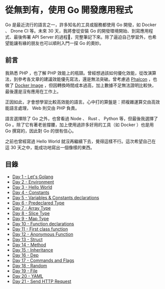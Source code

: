 # 從無到有，使用 Go 開發應用程式

Go 是最近流行的語言之一，許多知名的工具或服務都使用 Go 開發，如 Docker 、 Drone CI 等。未來 30 天，我將會從安裝 Go 的開發環境開始、到寫應用程式、最後佈署 API Server 的過程，完整筆記下來。除了逼迫自己學習外，也希望能讓有緣的朋友也可以順利入門一探 Go 的奧妙。

## 前言

我熟悉 PHP ，也了解 PHP 效能上的瓶頸。曾經想過該如何優化效能，從改演算法，到參考各文章的建議效能優先寫法，還是無法突破。曾考慮過 [Phalcon](https://phalconphp.com) ，也做了 [Docker Image](https://hub.docker.com/r/mileschou/phalcon) ，但因轉換時間成本過高，加上數據不足無法證明比較快，最後還是沒有應用在工作上。

正因如此，才會想學習比較高效能的語言。心中打的算盤是：把複雜運算交由高效能語言處理， Web 則交由 PHP 負責。

語言選擇除了 Go 之外，也曾看過 Node 、 Rust 、 Python 等，但最後我選擇了 Go 。除了它有著老爸撐腰，加上使用過許多好用的工具（如 Docker ）也是用 Go 撰寫的，因此對 Go 的很有信心。

之前也曾經寫過 Hello World 就沒再繼續下去，覺得這樣不行。這次希望自己在這 30 天之中，能成功地寫出一個像樣的東西。

## 目錄

* [Day 1 - Let's Golang](docs/day01.md)
* [Day 2 - Environment](docs/day02.md)
* [Day 3 - Hello World](docs/day03.md)
* [Day 4 - Constants](docs/day04.md)
* [Day 5 - Variables & Constants declarations](docs/day05.md)
* [Day 6 - Predeclared Type](docs/day06.md)
* [Day 7 - Array Type](docs/day07.md)
* [Day 8 - Slice Type](docs/day08.md)
* [Day 9 - Map Type](docs/day09.md)
* [Day 10 - Function declarations](docs/day10.md)
* [Day 11 - First class function](docs/day11.md)
* [Day 12 - Anonymous Function](docs/day12.md)
* [Day 13 - Struct](docs/day13.md)
* [Day 14 - Method](docs/day14.md)
* [Day 15 - Inheritance](docs/day15.md)
* [Day 16 - Dep](docs/day16.md)
* [Day 17 - Commands and Flags](docs/day17.md)
* [Day 18 - Random](docs/day18.md)
* [Day 19 - File](docs/day19.md)
* [Day 20 - YAML](docs/day20.md)
* [Day 21 - Send HTTP Request](docs/day21.md)
